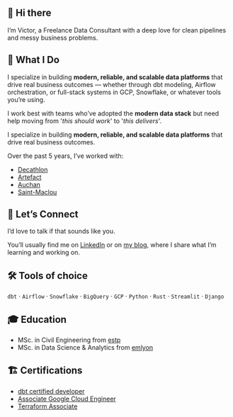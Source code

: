 ## 👋 Hi there

I’m Victor, a Freelance Data Consultant with a deep love for clean pipelines and messy business problems.

## 🧠 What I Do

I specialize in building **modern, reliable, and scalable data platforms** that drive real business outcomes — whether through dbt modeling, Airflow orchestration, or full-stack systems in GCP, Snowflake, or whatever tools you’re using.

I work best with teams who’ve adopted the **modern data stack** but need help moving from '_this should work_' to '_this delivers_'.

I specialize in building **modern, reliable, and scalable data platforms** that drive real business outcomes.

Over the past 5 years, I’ve worked with:

- [Decathlon](https://www.decathlon.com/)
- [Artefact](https://www.artefact.com/)
- [Auchan](https://www.auchan-retail.com/en/who-we-are/)
- [Saint-Maclou](https://ensemble.saint-maclou.com/notre-adn/)

## 🤝 Let’s Connect

I’d love to talk if that sounds like you.

You’ll usually find me on [LinkedIn](www.linkedin.com/in/victorvaneecloo) or on [my blog](https://vvaneecloo.ghost.io/), where I share what I’m learning and working on.

## 🛠 Tools of choice

`dbt` · `Airflow` · `Snowflake` · `BigQuery` · `GCP` · `Python` · `Rust` · `Streamlit` · `Django`

## 🎓 Education

- MSc. in Civil Engineering from [estp](https://www.estp.fr/)
- MSc. in Data Science & Analytics from [emlyon](https://em-lyon.com/en)

## 🏗️ Certifications
- [dbt certified developer](https://credentials.getdbt.com/e4a32ae6-8810-472c-9399-65777499b631#acc.YOFZ2mzG)
- [Associate Google Cloud Engineer](https://www.credly.com/badges/400fffe4-d9d4-43d2-9185-76b87832da21/public_url)
- [Terraform Associate](https://www.credly.com/badges/a009438e-c43c-418a-b156-94eb1bb63694/public_url)
